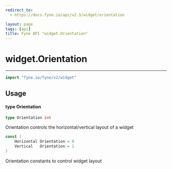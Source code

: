 ```yaml
---
redirect_to:
  - https://docs.fyne.io/api/v2.3/widget/orientation

layout: page
tags: [api]
title: Fyne API "widget.Orientation"
---
```



# widget.Orientation
---
```go
import "fyne.io/fyne/v2/widget"
```

## Usage

#### type Orientation

```go
type Orientation int
```

Orientation controls the horizontal/vertical layout of a widget

```go
const (
	Horizontal Orientation = 0
	Vertical   Orientation = 1
)
```
Orientation constants to control widget layout
